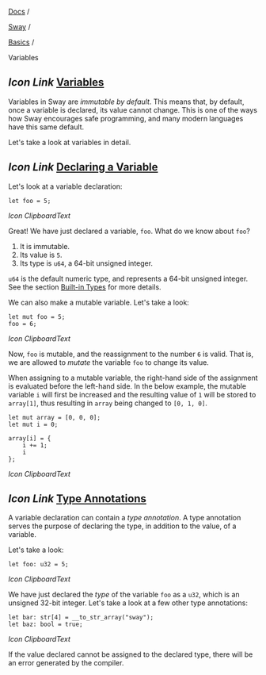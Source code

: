 [Docs](https://docs.fuel.network/) /

[Sway](https://docs.fuel.network/docs/sway/) /

[Basics](https://docs.fuel.network/docs/sway/basics/) /

Variables

## _Icon Link_ [Variables](https://docs.fuel.network/docs/sway/basics/variables/\#variables)

Variables in Sway are _immutable by default_. This means that, by default, once a variable is declared, its value cannot change. This is one of the ways how Sway encourages safe programming, and many modern languages have this same default.

Let's take a look at variables in detail.

## _Icon Link_ [Declaring a Variable](https://docs.fuel.network/docs/sway/basics/variables/\#declaring-a-variable)

Let's look at a variable declaration:

```fuel_Box fuel_Box-idXKMmm-css
let foo = 5;
```

_Icon ClipboardText_

Great! We have just declared a variable, `foo`. What do we know about `foo`?

1. It is immutable.
2. Its value is `5`.
3. Its type is `u64`, a 64-bit unsigned integer.

`u64` is the default numeric type, and represents a 64-bit unsigned integer. See the section [Built-in Types](https://docs.fuel.network/docs/sway/basics/built_in_types/) for more details.

We can also make a mutable variable. Let's take a look:

```fuel_Box fuel_Box-idXKMmm-css
let mut foo = 5;
foo = 6;
```

_Icon ClipboardText_

Now, `foo` is mutable, and the reassignment to the number `6` is valid. That is, we are allowed to _mutate_ the variable `foo` to change its value.

When assigning to a mutable variable, the right-hand side of the assignment is evaluated before the left-hand side. In the below example, the mutable variable `i` will first be increased and the resulting value of `1` will be stored to `array[1]`, thus resulting in `array` being changed to `[0, 1, 0]`.

```fuel_Box fuel_Box-idXKMmm-css
let mut array = [0, 0, 0];
let mut i = 0;

array[i] = {
    i += 1;
    i
};
```

_Icon ClipboardText_

## _Icon Link_ [Type Annotations](https://docs.fuel.network/docs/sway/basics/variables/\#type-annotations)

A variable declaration can contain a _type annotation_. A type annotation serves the purpose of declaring the type, in addition to the value, of a variable.

Let's take a look:

```fuel_Box fuel_Box-idXKMmm-css
let foo: u32 = 5;
```

_Icon ClipboardText_

We have just declared the _type_ of the variable `foo` as a `u32`, which is an unsigned 32-bit integer. Let's take a look at a few other type annotations:

```fuel_Box fuel_Box-idXKMmm-css
let bar: str[4] = __to_str_array("sway");
let baz: bool = true;
```

_Icon ClipboardText_

If the value declared cannot be assigned to the declared type, there will be an error generated by the compiler.